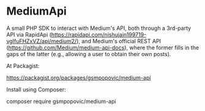 # MediumApi
A small PHP SDK to interact with Medium's API, both through 
a 3rd-party API via RapidApi (https://rapidapi.com/nishujain199719-vgIfuFHZxVZ/api/medium2/),
and Medium's official REST API (https://github.com/Medium/medium-api-docs),
where the former fills in the gaps of the latter (e.g., allowing a user to obtain their own posts).  

At Packagist:

https://packagist.org/packages/gsmpopovic/medium-api

Install using Composer:

composer require gsmpopovic/medium-api
